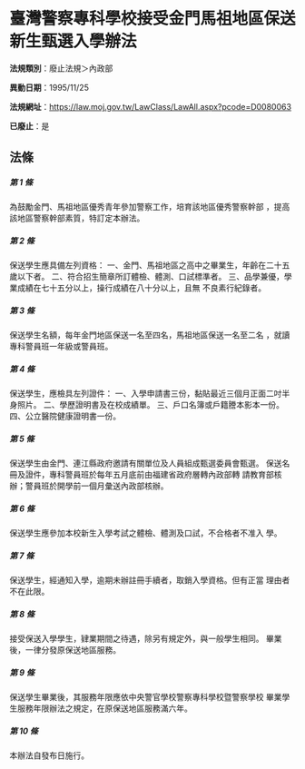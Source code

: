 # 臺灣警察專科學校接受金門馬祖地區保送新生甄選入學辦法

**法規類別**：廢止法規＞內政部

**異動日期**：1995/11/25  

**法規網址**：https://law.moj.gov.tw/LawClass/LawAll.aspx?pcode=D0080063

**已廢止**：是



## 法條
##### 第 1 條
為鼓勵金門、馬祖地區優秀青年參加警察工作，培育該地區優秀警察幹部
，提高該地區警察幹部素質，特訂定本辦法。

##### 第 2 條
保送學生應具備左列資格：
一、金門、馬祖地區之高中之畢業生，年齡在二十五歲以下者。
二、符合招生簡章所訂體檢、體測、口試標準者。
三、品學兼優，學業成績在七十五分以上，操行成績在八十分以上，且無
    不良素行紀錄者。


##### 第 3 條
保送學生名額，每年金門地區保送一名至四名，馬祖地區保送一名至二名
，就讀專科警員班一年級或警員班。

##### 第 4 條
保送學生，應檢具左列證件：
一、入學申請書三份，黏貼最近三個月正面二吋半身照片。
二、學歷證明書及在校成績單。
三、戶口名簿或戶籍謄本影本一份。
四、公立醫院健康證明書一份。


##### 第 5 條
保送學生由金門、連江縣政府邀請有關單位及人員組成甄選委員會甄選。
保送名冊及證件，專科警員班於每年五月底前由福建省政府層轉內政部轉
請教育部核辦；警員班於開學前一個月彙送內政部核辦。

##### 第 6 條
保送學生應參加本校新生入學考試之體檢、體測及口試，不合格者不准入
學。

##### 第 7 條
保送學生，經通知入學，逾期未辦註冊手續者，取銷入學資格。但有正當
理由者不在此限。

##### 第 8 條
接受保送入學學生，肄業期間之待遇，除另有規定外，與一般學生相同。
畢業後，一律分發原保送地區服務。

##### 第 9 條
保送學生畢業後，其服務年限應依中央警官學校警察專科學校暨警察學校
畢業學生服務年限辦法之規定，在原保送地區服務滿六年。

##### 第 10 條
本辦法自發布日施行。


